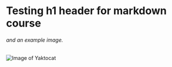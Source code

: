 # Testing h1 header for markdown course

###### and an example image.
![Image of Yaktocat](https://octodex.github.com/images/yaktocat.png)
